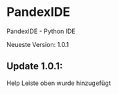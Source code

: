# PandexIDE

PandexIDE - Python IDE

Neueste Version:
1.0.1

## Update 1.0.1:
Help Leiste oben wurde hinzugefügt
